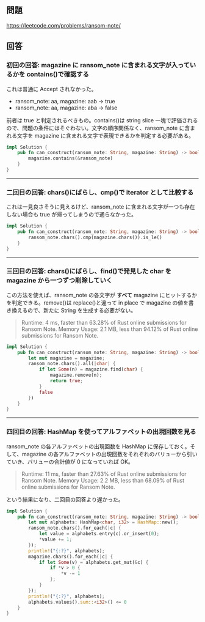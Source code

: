 ## 問題

https://leetcode.com/problems/ransom-note/

## 回答

### 初回の回答: magazine に ransom_note に含まれる文字が入っているかを contains()で確認する

これは普通に Accept されなかった。

- ransom_note: aa, magazine: aab -> true
- ransom_note: aa, magazine: aba -> false

前者は true と判定されるべきもの。contains()は string slice 一塊で評価されるので、問題の条件にはそぐわない。文字の順序関係なく、ransom_note に含まれる文字を magazine に含まれる文字で表現できるかを判定する必要がある。

```rust
impl Solution {
    pub fn can_construct(ransom_note: String, magazine: String) -> bool {
        magazine.contains(&ransom_note)
    }
}
```

---

### 二回目の回答: chars()にばらし、cmp()で iterator として比較する

これは一見良さそうに見えるけど、ransom_note に含まれる文字が一つも存在しない場合も true が帰ってしまうので通らなかった。

```rust
impl Solution {
    pub fn can_construct(ransom_note: String, magazine: String) -> bool {
        ransom_note.chars().cmp(magazine.chars()).is_le()
    }
}
```

---

### 三回目の回答: chars()にばらし、find()で発見した char を magazine から一つずつ削除していく

この方法を使えば、ransom_note の各文字が **すべて** magazine にヒットするかを判定できる。remove()は replace()と違って in place で magazine の値を書き換えるので、新たに String を生成する必要がない。

> Runtime: 4 ms, faster than 63.28% of Rust online submissions for Ransom Note.
> Memory Usage: 2.1 MB, less than 94.12% of Rust online submissions for Ransom Note.

```rust
impl Solution {
    pub fn can_construct(ransom_note: String, magazine: String) -> bool {
        let mut magazine = magazine;
        ransom_note.chars().all(|char| {
            if let Some(n) = magazine.find(char) {
                magazine.remove(n);
                return true;
            }
            false
        })
    }
}
```

---

### 四回目の回答: HashMap を使ってアルファベットの出現回数を見る

ransom_note の各アルファベットの出現回数を HashMap に保存しておく。そして、magazine の各アルファベットの出現回数をそれぞれのバリューから引いていき、バリューの合計値が 0 になっていれば OK。

> Runtime: 11 ms, faster than 27.63% of Rust online submissions for Ransom Note.
> Memory Usage: 2.2 MB, less than 68.09% of Rust online submissions for Ransom Note.

という結果になり、二回目の回答より遅かった。

```rust
impl Solution {
    pub fn can_construct(ransom_note: String, magazine: String) -> bool {
        let mut alphabets: HashMap<char, i32> = HashMap::new();
        ransom_note.chars().for_each(|c| {
            let value = alphabets.entry(c).or_insert(0);
            *value += 1;
        });
        println!("{:?}", alphabets);
        magazine.chars().for_each(|c| {
            if let Some(v) = alphabets.get_mut(&c) {
                if *v > 0 {
                    *v -= 1
                };
            }
        });
        println!("{:?}", alphabets);
        alphabets.values().sum::<i32>() <= 0
    }
}
```
